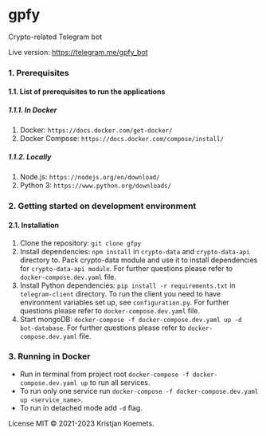 # gpfy

Crypto-related Telegram bot

Live version: https://telegram.me/gpfy_bot

### 1. Prerequisites

#### 1.1. List of prerequisites to run the applications

##### 1.1.1. In Docker

1. Docker: `https://docs.docker.com/get-docker/`
2. Docker Compose: `https://docs.docker.com/compose/install/`

##### 1.1.2. Locally

1. Node.js: `https://nodejs.org/en/download/`
2. Python 3: `https://www.python.org/downloads/`

### 2. Getting started on development environment

#### 2.1. Installation

1. Clone the repository: `git clone gfpy`
2. Install dependencies: `npm install` in `crypto-data` and `crypto-data-api` directory to. Pack crypto-data module and
   use it to install dependencies for `crypto-data-api module`. For further questions please refer
   to `docker-compose.dev.yaml` file.
3. Install Python dependencies: `pip install -r requirements.txt` in `telegram-client` directory. To run the client you
   need to have environment variables set up, see `configuration.py`. For further questions please refer
   to `docker-compose.dev.yaml` file.
4. Start mongoDB: `docker-compose -f docker-compose.dev.yaml up -d bot-database`. For further questions please refer
   to `docker-compose.dev.yaml` file.

### 3. Running in Docker

* Run in terminal from project root `docker-compose -f docker-compose.dev.yaml up` to run all services.
* To run only one service
  run `docker-compose -f docker-compose.dev.yaml up <service_name>`.
* To run in detached mode add `-d` flag.

License MIT © 2021-2023 Kristjan Koemets.
